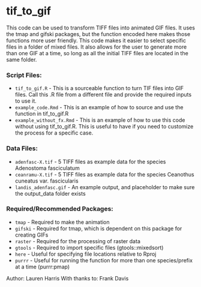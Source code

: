 # tif_to_gif

This code can be used to transform TIFF files into animated GIF files. It uses the tmap and gifski packages, but the function encoded here makes those functions more user friendly. This code makes it easier to select specific files in a folder of mixed files. It also allows for the user to generate more than one GIF at a time, so long as all the initial TIFF files are located in the same folder. 

### Script Files:

- `tif_to_gif.R` - This is a sourceable function to turn TIF files into GIF files. Call this .R file from a different file and provide the required inputs to use it. 
- `example_code.Rmd` - This is an example of how to source and use the function in tif_to_gif.R
- `example_without_fx.Rmd` - This is an example of how to use this code without using tif_to_gif.R. This is useful to have if you need to customize the process for a specific case. 

### Data Files:

- `adenfasc-X.tif` - 5 TIFF files as example data for the species Adenostoma fasciculatum
- `ceanramu-X.tif` - 5 TIFF files as example data for the species Ceanothus cuneatus var. fascicularis
- `landis_adenfasc.gif` - An example output, and placeholder to make sure the output_data folder exists

### Required/Recommended Packages:

- `tmap` - Required to make the animation
- `gifski` - Required for tmap, which is dependent on this package for creating GIFs
- `raster` - Required for the processing of raster data
- `gtools` - Required to import specific files (gtools::mixedsort)
- `here` - Useful for specifying file locations relative to Rproj
- `purrr` - Useful for running the function for more than one species/prefix at a time (purrr:pmap)

Author: Lauren Harris
With thanks to: Frank Davis